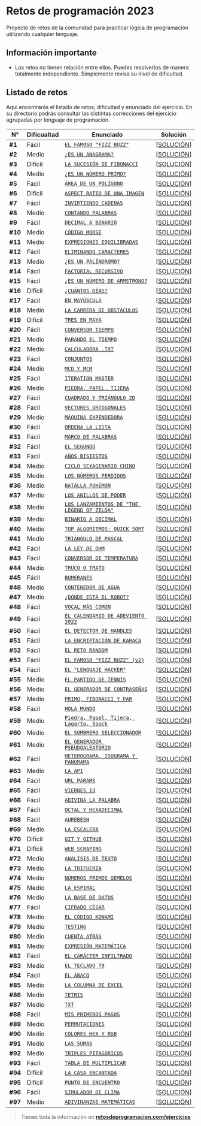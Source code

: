 # Retos de programación 2023

Proyecto de retos de la comunidad para practicar lógica de programación utilizando cualquier lenguaje.

## Información importante

- Los retos no tienen relación entre ellos. Puedes resolverlos de manera totalmente independiente. Simplemente revisa su nivel de dificultad.

## Listado de retos

Aquí encontrarás el listado de retos, dificultad y enunciado del ejercicio. En su directorio podrás consultar las distintas correcciones del ejercicio agrupadas por lenguaje de programación.

| N°      | Dificualtad | Enunciado                                                          | Solución                            |
| ------- | ----------- | ------------------------------------------------------------------ | ----------------------------------- |
| **#1**  | Fácil       | [`EL FAMOSO "FIZZ BUZZ"`](./Reto-01/README.md)                     | [[SOLUCIÓN](./Reto-01/solution.py)] |
| **#2**  | Medio       | [`¿ES UN ANAGRAMA?`](./Reto-02/README.md)                          | [[SOLUCIÓN](./Reto-02/solution.py)] |
| **#3**  | Difícil     | [`LA SUCESIÓN DE FIBONACCI`](./Reto-03/README.md)                  | [[SOLUCIÓN](./Reto-03/solution.py)] |
| **#4**  | Medio       | [`¿ES UN NÚMERO PRIMO?`](./Reto-04/README.md)                      | [[SOLUCIÓN](./Reto-04/solution.py)] |
| **#5**  | Fácil       | [`ÁREA DE UN POLÍGONO`](./Reto-05/README.md)                       | [[SOLUCIÓN](./Reto-05/solution.py)] |
| **#6**  | Difícil     | [`ASPECT RATIO DE UNA IMAGEN`](./Reto-06/README.md)                | [[SOLUCIÓN](./Reto-06/solution.py)] |
| **#7**  | Fácil       | [`INVIRTIENDO CADENAS`](./Reto-07/README.md)                       | [[SOLUCIÓN](./Reto-07/solution.py)] |
| **#8**  | Medio       | [`CONTANDO PALABRAS`](./Reto-08/README.md)                         | [[SOLUCIÓN](./Reto-08/solution.py)] |
| **#9**  | Fácil       | [`DECIMAL A BINARIO`](./Reto-09/README.md)                         | [[SOLUCIÓN](./Reto-09/solution.py)] |
| **#10** | Medio       | [`CÓDIGO MORSE`](./Reto-10/README.md)                              | [[SOLUCIÓN](./Reto-10/solution.py)] |
| **#11** | Medio       | [`EXPRESIONES EQUILIBRADAS`](./Reto-11/README.md)                  | [[SOLUCIÓN](./Reto-11/solution.py)] |
| **#12** | Fácil       | [`ELIMINANDO CARACTERES`](./Reto-12/README.md)                     | [[SOLUCIÓN](./Reto-12/solution.py)] |
| **#13** | Medio       | [`¿ES UN PALÍNDROMO?`](./Reto-13/README.md)                        | [[SOLUCIÓN](./Reto-13/solution.py)] |
| **#14** | Fácil       | [`FACTORIAL RECURSIVO`](./Reto-14/README.md)                       | [[SOLUCIÓN](./Reto-14/solution.py)] |
| **#15** | Fácil       | [`¿ES UN NÚMERO DE ARMSTRONG?`](./Reto-15/README.md)               | [[SOLUCIÓN](./Reto-15/solution.py)] |
| **#16** | Difícil     | [`¿CUÁNTOS DÍAS?`](./Reto-16/README.md)                            | [[SOLUCIÓN](./Reto-16/solution.py)] |
| **#17** | Fácil       | [`EN MAYÚSCULA`](./Reto-17/README.md)                              | [[SOLUCIÓN](./Reto-17/solution.py)] |
| **#18** | Medio       | [`LA CARRERA DE OBSTÁCULOS`](./Reto-18/README.md)                  | [[SOLUCIÓN](./Reto-18/solution.py)] |
| **#19** | Difícil     | [`TRES EN RAYA`](./Reto-19/README.md)                              | [[SOLUCIÓN](./Reto-19/solution.py)] |
| **#20** | Fácil       | [`CONVERSOR TIEMPO`](./Reto-20/README.md)                          | [[SOLUCIÓN](./Reto-20/solution.py)] |
| **#21** | Medio       | [`PARANDO EL TIEMPO`](./Reto-21/README.md)                         | [[SOLUCIÓN](./Reto-21/solution.py)] |
| **#22** | Medio       | [`CALCULADORA .TXT`](./Reto-22/README.md)                          | [[SOLUCIÓN](./Reto-22/solution.py)] |
| **#23** | Fácil       | [`CONJUNTOS`](./Reto-23/README.md)                                 | [[SOLUCIÓN](./Reto-23/solution.py)] |
| **#24** | Medio       | [`MCD Y MCM`](./Reto-24/README.md)                                 | [[SOLUCIÓN](./Reto-24/solution.py)] |
| **#25** | Fácil       | [`ITERATION MASTER`](./Reto-25/README.md)                          | [[SOLUCIÓN](./Reto-25/solution.py)] |
| **#26** | Medio       | [`PIEDRA, PAPEL, TIJERA`](./Reto-26/README.md)                     | [[SOLUCIÓN](./Reto-26/solution.py)] |
| **#27** | Fácil       | [`CUADRADO Y TRIÁNGULO 2D`](./Reto-27/README.md)                   | [[SOLUCIÓN](./Reto-27/solution.py)] |
| **#28** | Fácil       | [`VECTORES ORTOGONALES`](./Reto-28/README.md)                      | [[SOLUCIÓN](./Reto-28/solution.py)] |
| **#29** | Medio       | [`MÁQUINA EXPENDEDORA`](./Reto-29/README.md)                       | [[SOLUCIÓN](./Reto-29/solution.py)] |
| **#30** | Fácil       | [`ORDENA LA LISTA`](./Reto-30/README.md)                           | [[SOLUCIÓN](./Reto-30/solution.py)] |
| **#31** | Fácil       | [`MARCO DE PALABRAS`](./Reto-31/README.md)                         | [[SOLUCIÓN](./Reto-31/solution.py)] |
| **#32** | Fácil       | [`EL SEGUNDO`](./Reto-32/README.md)                                | [[SOLUCIÓN](./Reto-32/solution.py)] |
| **#33** | Fácil       | [`AÑOS BISIESTOS`](./Reto-33/README.md)                            | [[SOLUCIÓN](./Reto-33/solution.py)] |
| **#34** | Medio       | [`CICLO SEXAGENARIO CHINO`](./Reto-34/README.md)                   | [[SOLUCIÓN](./Reto-34/solution.py)] |
| **#35** | Medio       | [`LOS NÚMEROS PERDIDOS`](./Reto-35/README.md)                      | [[SOLUCIÓN](./Reto-35/solution.py)] |
| **#36** | Medio       | [`BATALLA POKÉMON`](./Reto-36/README.md)                           | [[SOLUCIÓN](./Reto-36/solution.py)] |
| **#37** | Medio       | [`LOS ANILLOS DE PODER`](./Reto-37/README.md)                      | [[SOLUCIÓN](./Reto-37/solution.py)] |
| **#38** | Medio       | [`LOS LANZAMIENTOS DE "THE LEGEND OF ZELDA"`](./Reto-38/README.md) | [[SOLUCIÓN](./Reto-38/solution.py)] |
| **#39** | Medio       | [`BINARIO A DECIMAL`](./Reto-39/README.md)                         | [[SOLUCIÓN](./Reto-39/solution.py)] |
| **#40** | Medio       | [`TOP ALGORITMOS: QUICK SORT`](./Reto-40/README.md)                | [[SOLUCIÓN](./Reto-40/solution.py)] |
| **#41** | Medio       | [`TRIÁNGULO DE PASCAL`](./Reto-41/README.md)                       | [[SOLUCIÓN](./Reto-41/solution.py)] |
| **#42** | Fácil       | [`LA LEY DE OHM`](./Reto-42/README.md)                             | [[SOLUCIÓN](./Reto-42/solution.py)] |
| **#43** | Fácil       | [`CONVERSOR DE TEMPERATURA`](./Reto-43/README.md)                  | [[SOLUCIÓN](./Reto-43/solution.py)] |
| **#44** | Medio       | [`TRUCO O TRATO`](./Reto-44/README.md)                             | [[SOLUCIÓN](./Reto-44/solution.py)] |
| **#45** | Fácil       | [`BUMERANES`](./Reto-45/README.md)                                 | [[SOLUCIÓN](./Reto-45/solution.py)] |
| **#46** | Medio       | [`CONTENEDOR DE AGUA`](./Reto-46/README.md)                        | [[SOLUCIÓN](./Reto-46/solution.py)] |
| **#47** | Medio       | [`¿DÓNDE ESTÁ EL ROBOT?`](./Reto-47/README.md)                     | [[SOLUCIÓN](./Reto-47/solution.py)] |
| **#48** | Fácil       | [`VOCAL MÁS COMÚN`](./Reto-48/README.md)                           | [[SOLUCIÓN](./Reto-48/solution.py)] |
| **#49** | Fácil       | [`EL CALENDARIO DE ADEVIENTO 2022`](./Reto-49/README.md)           | [[SOLUCIÓN](./Reto-49/solution.py)] |
| **#50** | Fácil       | [`EL DETECTOR DE HANDLES`](./Reto-50/README.md)                    | [[SOLUCIÓN](./Reto-50/solution.py)] |
| **#51** | Fácil       | [`LA ENCRIPTACIÓN DE KARACA`](./Reto-51/README.md)                 | [[SOLUCIÓN](./Reto-51/solution.py)] |
| **#52** | Fácil       | [`EL RETO RANDOM`](./Reto-52/README.md)                            | [[SOLUCIÓN](./Reto-52/solution.py)] |
| **#53** | Fácil       | [`EL FAMOSO "FIZZ BUZZ" (v2)`](./Reto-53/README.md)                | [[SOLUCIÓN](./Reto-53/solution.py)] |
| **#54** | Fácil       | [`EL "LENGUAJE HACKER"`](./Reto-54/README.md)                      | [[SOLUCIÓN](./Reto-54/solution.py)] |
| **#55** | Medio       | [`EL PARTIDO DE TENNIS`](./Reto-55/README.md)                      | [[SOLUCIÓN](./Reto-55/solution.py)] |
| **#56** | Medio       | [`EL GENERADOR DE CONTRASEÑAS`](./Reto-56/README.md)               | [[SOLUCIÓN](./Reto-56/solution.py)] |
| **#57** | Medio       | [`PRIMO, FIBONACCI Y PAR`](./Reto-57/README.md)                    | [[SOLUCIÓN](./Reto-57/solution.py)] |
| **#58** | Fácil       | [`HOLA MUNDO`](./Reto-58/README.md)                                | [[SOLUCIÓN](./Reto-58/solution.py)] |
| **#59** | Medio       | [`Piedra, Papel, Tijera, Lagarto, Spock`](./Reto-59/README.md)     | [[SOLUCIÓN](./Reto-59/solution.py)] |
| **#60** | Medio       | [`EL SOMBRERO SELECCIONADOR`](./Reto-60/README.md)                 | [[SOLUCIÓN](./Reto-60/solution.py)] |
| **#61** | Medio       | [`EL GENERADOR PSEUDOALEATORIO`](./Reto-61/README.md)              | [[SOLUCIÓN](./Reto-61/solution.py)] |
| **#62** | Fácil       | [`HETEROGRAMA, ISOGRAMA Y PANGRAMA`](./Reto-62/README.md)          | [[SOLUCIÓN](./Reto-62/solution.py)] |
| **#63** | Medio       | [`LA API`](./Reto-63/README.md)                                    | [[SOLUCIÓN](./Reto-63/solution.py)] |
| **#64** | Fácil       | [`URL PARAMS`](./Reto-64/README.md)                                | [[SOLUCIÓN](./Reto-64/solution.py)] |
| **#65** | Fácil       | [`VIERNES 13`](./Reto-65/README.md)                                | [[SOLUCIÓN](./Reto-65/solution.py)] |
| **#66** | Fácil       | [`ADIVINA LA PALABRA`](./Reto-66/README.md)                        | [[SOLUCIÓN](./Reto-66/solution.py)] |
| **#67** | Fácil       | [`OCTAL Y HEXADECIMAL`](./Reto-67/README.md)                       | [[SOLUCIÓN](./Reto-67/solution.py)] |
| **#68** | Fácil       | [`AUREBESH`](./Reto-68/README.md)                                  | [[SOLUCIÓN](./Reto-68/solution.py)] |
| **#69** | Medio       | [`LA ESCALERA`](./Reto-69/README.md)                               | [[SOLUCIÓN](./Reto-69/solution.py)] |
| **#70** | Difícil     | [`GIT Y GITHUB`](./Reto-70/README.md)                              | [[SOLUCIÓN](./Reto-70/solution.py)] |
| **#71** | Difícil     | [`WEB SCRAPING`](./Reto-71/README.md)                              | [[SOLUCIÓN](./Reto-71/solution.py)] |
| **#72** | Medio       | [`ANALISIS DE TEXTO`](./Reto-72/README.md)                         | [[SOLUCIÓN](./Reto-72/solution.py)] |
| **#73** | Medio       | [`LA TRIFUERZA`](./Reto-73/README.md)                              | [[SOLUCIÓN](./Reto-73/solution.py)] |
| **#74** | Medio       | [`NÚMEROS PRIMOS GEMELOS`](./Reto-74/README.md)                    | [[SOLUCIÓN](./Reto-74/solution.py)] |
| **#75** | Medio       | [`LA ESPIRAL`](./Reto-75/README.md)                                | [[SOLUCIÓN](./Reto-75/solution.py)] |
| **#76** | Medio       | [`LA BASE DE DATOS`](./Reto-76/README.md)                          | [[SOLUCIÓN](./Reto-76/solution.py)] |
| **#77** | Fácil       | [`CIFRADO CÉSAR`](./Reto-77/README.md)                             | [[SOLUCIÓN](./Reto-77/solution.py)] |
| **#78** | Medio       | [`EL CÓDIGO KONAMI`](./Reto-78/README.md)                          | [[SOLUCIÓN](./Reto-78/solution.py)] |
| **#79** | Medio       | [`TESTING`](./Reto-79/README.md)                                   | [[SOLUCIÓN](./Reto-79/solution.py)] |
| **#80** | Medio       | [`CUENTA ATRÁS`](./Reto-80/README.md)                              | [[SOLUCIÓN](./Reto-80/solution.py)] |
| **#81** | Medio       | [`EXPRESIÓN MATEMÁTICA`](./Reto-81/README.md)                      | [[SOLUCIÓN](./Reto-81/solution.py)] |
| **#82** | Fácil       | [`EL CARÁCTER INFILTRADO`](./Reto-82/README.md)                    | [[SOLUCIÓN](./Reto-82/solution.py)] |
| **#83** | Medio       | [`EL TECLADO T9`](./Reto-83/README.md)                             | [[SOLUCIÓN](./Reto-83/solution.py)] |
| **#84** | Fácil       | [`EL ÁBACO`](./Reto-84/README.md)                                  | [[SOLUCIÓN](./Reto-84/solution.py)] |
| **#85** | Medio       | [`LA COLUMNA DE EXCEL`](./Reto-85/README.md)                       | [[SOLUCIÓN](./Reto-85/solution.py)] |
| **#86** | Medio       | [`TETRIS`](./Reto-86/README.md)                                    | [[SOLUCIÓN](./Reto-86/solution.py)] |
| **#87** | Medio       | [`TXT`](./Reto-87/README.md)                                       | [[SOLUCIÓN](./Reto-87/solution.py)] |
| **#88** | Fácil       | [`MIS PRIMEROS PASOS`](./Reto-88/README.md)                        | [[SOLUCIÓN](./Reto-88/solution.py)] |
| **#89** | Medio       | [`PERMUTACIONES`](./Reto-89/README.md)                             | [[SOLUCIÓN](./Reto-89/solution.py)] |
| **#90** | Medio       | [`COLORES HEX Y RGB`](./Reto-90/README.md)                         | [[SOLUCIÓN](./Reto-90/solution.py)] |
| **#91** | Medio       | [`LAS SUMAS`](./Reto-91/README.md)                                 | [[SOLUCIÓN](./Reto-91/solution.py)] |
| **#92** | Medio       | [`TRIPLES PITAGÓRICOS`](./Reto-92/README.md)                       | [[SOLUCIÓN](./Reto-92/solution.py)] |
| **#93** | Fácil       | [`TABLA DE MULTIPLICAR`](./Reto-93/README.md)                      | [[SOLUCIÓN](./Reto-93/solution.py)] |
| **#94** | Difícil     | [`LA CASA ENCANTADA`](./Reto-94/README.md)                         | [[SOLUCIÓN](./Reto-94/solution.py)] |
| **#95** | Difícil     | [`PUNTO DE ENCUENTRO`](./Reto-95/README.md)                        | [[SOLUCIÓN](./Reto-95/solution.py)] |
| **#96** | Fácil       | [`SIMULADOR DE CLIMA`](./Reto-96/README.md)                        | [[SOLUCIÓN](./Reto-96/solution.py)] |
| **#97** | Medio       | [`ADIVINANZAS MATEMÁTICAS`](./Reto-97/README.md)                   | [[SOLUCIÓN](./Reto-97/solution.py)] |

> Tienes toda la información en **[retosdeprogramacion.com/ejercicios](https://retosdeprogramacion.com/ejercicios)**
